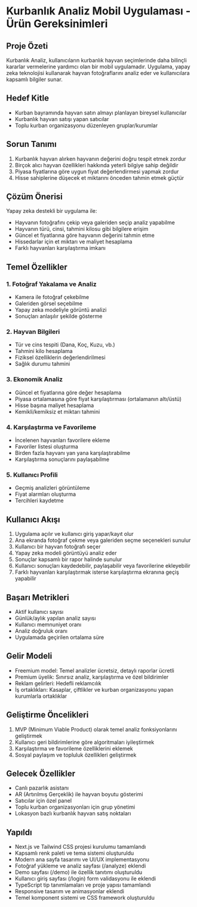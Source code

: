 # Kurbanlık Analiz Mobil Uygulaması - Ürün Gereksinimleri

## Proje Özeti
Kurbanlık Analiz, kullanıcıların kurbanlık hayvan seçimlerinde daha bilinçli kararlar vermelerine yardımcı olan bir mobil uygulamadır. Uygulama, yapay zeka teknolojisi kullanarak hayvan fotoğraflarını analiz eder ve kullanıcılara kapsamlı bilgiler sunar.

## Hedef Kitle
- Kurban bayramında hayvan satın almayı planlayan bireysel kullanıcılar
- Kurbanlık hayvan satışı yapan satıcılar
- Toplu kurban organizasyonu düzenleyen gruplar/kurumlar

## Sorun Tanımı
1. Kurbanlık hayvan alırken hayvanın değerini doğru tespit etmek zordur
2. Birçok alıcı hayvan özellikleri hakkında yeterli bilgiye sahip değildir
3. Piyasa fiyatlarına göre uygun fiyat değerlendirmesi yapmak zordur
4. Hisse sahiplerine düşecek et miktarını önceden tahmin etmek güçtür

## Çözüm Önerisi
Yapay zeka destekli bir uygulama ile:
- Hayvanın fotoğrafını çekip veya galeriden seçip analiz yapabilme
- Hayvanın türü, cinsi, tahmini kilosu gibi bilgilere erişim
- Güncel et fiyatlarına göre hayvanın değerini tahmin etme
- Hissedarlar için et miktarı ve maliyet hesaplama
- Farklı hayvanları karşılaştırma imkanı

## Temel Özellikler

### 1. Fotoğraf Yakalama ve Analiz
- Kamera ile fotoğraf çekebilme
- Galeriden görsel seçebilme
- Yapay zeka modeliyle görüntü analizi
- Sonuçları anlaşılır şekilde gösterme

### 2. Hayvan Bilgileri
- Tür ve cins tespiti (Dana, Koç, Kuzu, vb.)
- Tahmini kilo hesaplama
- Fiziksel özelliklerin değerlendirilmesi
- Sağlık durumu tahmini

### 3. Ekonomik Analiz
- Güncel et fiyatlarına göre değer hesaplama
- Piyasa ortalamasına göre fiyat karşılaştırması (ortalamanın altı/üstü)
- Hisse başına maliyet hesaplama
- Kemikli/kemiksiz et miktarı tahmini

### 4. Karşılaştırma ve Favorileme
- İncelenen hayvanları favorilere ekleme
- Favoriler listesi oluşturma
- Birden fazla hayvanı yan yana karşılaştırabilme
- Karşılaştırma sonuçlarını paylaşabilme

### 5. Kullanıcı Profili
- Geçmiş analizleri görüntüleme
- Fiyat alarmları oluşturma
- Tercihleri kaydetme

## Kullanıcı Akışı
1. Uygulama açılır ve kullanıcı giriş yapar/kayıt olur
2. Ana ekranda fotoğraf çekme veya galeriden seçme seçenekleri sunulur
3. Kullanıcı bir hayvan fotoğrafı seçer
4. Yapay zeka modeli görüntüyü analiz eder
5. Sonuçlar kapsamlı bir rapor halinde sunulur
6. Kullanıcı sonuçları kaydedebilir, paylaşabilir veya favorilerine ekleyebilir
7. Farklı hayvanları karşılaştırmak isterse karşılaştırma ekranına geçiş yapabilir

## Başarı Metrikleri
- Aktif kullanıcı sayısı
- Günlük/aylık yapılan analiz sayısı
- Kullanıcı memnuniyet oranı
- Analiz doğruluk oranı
- Uygulamada geçirilen ortalama süre

## Gelir Modeli
- Freemium model: Temel analizler ücretsiz, detaylı raporlar ücretli
- Premium üyelik: Sınırsız analiz, karşılaştırma ve özel bildirimler
- Reklam gelirleri: Hedefli reklamcılık
- İş ortaklıkları: Kasaplar, çiftlikler ve kurban organizasyonu yapan kurumlarla ortaklıklar

## Geliştirme Öncelikleri
1. MVP (Minimum Viable Product) olarak temel analiz fonksiyonlarını geliştirmek
2. Kullanıcı geri bildirimlerine göre algoritmaları iyileştirmek
3. Karşılaştırma ve favorileme özelliklerini eklemek
4. Sosyal paylaşım ve topluluk özellikleri geliştirmek

## Gelecek Özellikler
- Canlı pazarlık asistanı
- AR (Artırılmış Gerçeklik) ile hayvan boyutu gösterimi
- Satıcılar için özel panel
- Toplu kurban organizasyonları için grup yönetimi
- Lokasyon bazlı kurbanlık hayvan satış noktaları

## Yapıldı
- Next.js ve Tailwind CSS projesi kurulumu tamamlandı
- Kapsamlı renk paleti ve tema sistemi oluşturuldu
- Modern ana sayfa tasarımı ve UI/UX implementasyonu
- Fotoğraf yükleme ve analiz sayfası (/analyze) eklendi
- Demo sayfası (/demo) ile özellik tanıtımı oluşturuldu
- Kullanıcı giriş sayfası (/login) form validasyonu ile eklendi
- TypeScript tip tanımlamaları ve proje yapısı tamamlandı
- Responsive tasarım ve animasyonlar eklendi
- Temel komponent sistemi ve CSS framework oluşturuldu 